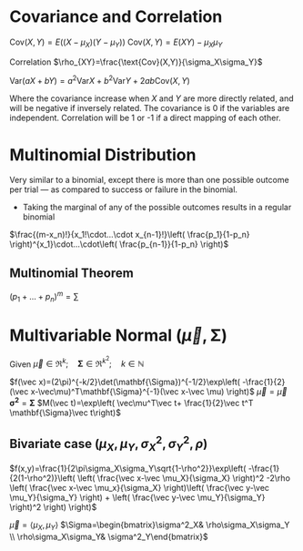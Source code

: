 # Covariance and Correlation
$\text{Cov}(X,Y)=E((X-\mu_X)(Y-\mu_Y))$
$\text{Cov}(X,Y)=E(XY)-\mu_X\mu_Y$

Correlation $\rho_{XY}=\frac{\text{Cov}(X,Y)}{\sigma_X\sigma_Y}$

$\text{Var}(aX+bY)=a^2\text{Var}X+b^2\text{Var}Y+2ab\text{Cov}(X,Y)$

Where the covariance increase when $X$ and $Y$ are more directly related, and will be negative if inversely related. The covariance is 0 if the variables are independent. Correlation will be 1 or -1 if a direct mapping of each other.

# Multinomial Distribution

Very similar to a binomial, except there is more than one possible outcome per trial ­— as compared to success or failure in the binomial.

- Taking the marginal of any of the possible outcomes results in a regular binomial

$\frac{(m-x_n)!}{x_1!\cdot...\cdot x_{n-1}!}\left( \frac{p_1}{1-p_n} \right)^{x_1}\cdot...\cdot\left( \frac{p_{n-1}}{1-p_n} \right)$

## Multinomial Theorem

$(p_1+...+p_n)^m=\sum$

# Multivariable Normal $(\vec\mu,\mathbf{\Sigma})$

Given $\vec\mu\in\Re^k;\quad \mathbf{\Sigma}\in\Re^{k^2};\quad k\in\mathbb{N}$

$f(\vec x)=(2\pi)^{-k/2}\det(\mathbf{\Sigma})^{-1/2}\exp\left( -\frac{1}{2}(\vec x-\vec\mu)^T\mathbf{\Sigma}^{-1}(\vec x-\vec \mu) \right)$
$\vec\mu=\vec\mu$
$\mathbf{\sigma^2}=\mathbf{\Sigma}$
$M(\vec t)=\exp\left( \vec\mu^T\vec t+ \frac{1}{2}\vec t^T \mathbf{\Sigma}\vec t\right)$

## Bivariate case $(\mu_X,\mu_Y,\sigma^2_X,\sigma^2_Y,\rho)$

$f(x,y)=\frac{1}{2\pi\sigma_X\sigma_Y\sqrt{1-\rho^2}}\exp\left( -\frac{1}{2(1-\rho^2)}\left( \left( \frac{\vec x-\vec \mu_X}{\sigma_X} \right)^2 -2\rho \left( \frac{\vec x-\vec \mu_x}{\sigma_X} \right)\left( \frac{\vec y-\vec \mu_Y}{\sigma_Y} \right) + \left( \frac{\vec y-\vec \mu_Y}{\sigma_Y} \right)^2 \right) \right)$

$\vec\mu=\langle\mu_X,\mu_Y\rangle$
$\Sigma=\begin{bmatrix}\sigma^2_X& \rho\sigma_X\sigma_Y \\ \rho\sigma_X\sigma_Y& \sigma^2_Y\end{bmatrix}$


